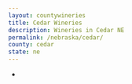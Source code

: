 ```yaml
---
layout: countywineries
title: Cedar Wineries
description: Wineries in Cedar NE
permalink: /nebraska/cedar/
county: cedar
state: ne
---
```

-

